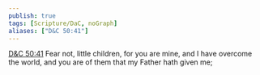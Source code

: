 ```yaml
---
publish: true
tags: [Scripture/DaC, noGraph]
aliases: ["D&C 50:41"]
---
```

[D&C 50:41](https://churchofjesuschrist.org/study/scriptures/dc-testament/dc/50?lang=eng&id=p41#p41) Fear not, little children, for you are mine, and I have overcome the world, and you are of them that my Father hath given me;
